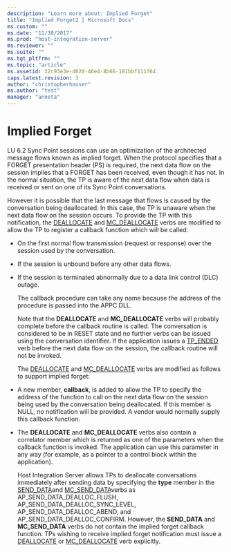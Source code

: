 ```yaml
---
description: "Learn more about: Implied Forget"
title: "Implied Forget2 | Microsoft Docs"
ms.custom: ""
ms.date: "11/30/2017"
ms.prod: "host-integration-server"
ms.reviewer: ""
ms.suite: ""
ms.tgt_pltfrm: ""
ms.topic: "article"
ms.assetid: 32c93e3e-d620-46e4-8b66-181bbf111f64
caps.latest.revision: 3
author: "christopherhouser"
ms.author: "test"
manager: "anneta"
---
```

# Implied Forget
LU 6.2 Sync Point sessions can use an optimization of the architected message flows known as implied forget. When the protocol specifies that a FORGET presentation header (PS) is required, the next data flow on the session implies that a FORGET has been received, even though it has not. In the normal situation, the TP is aware of the next data flow when data is received or sent on one of its Sync Point conversations.  
  
 However it is possible that the last message that flows is caused by the conversation being deallocated. In this case, the TP is unaware when the next data flow on the session occurs. To provide the TP with this notification, the [DEALLOCATE](./deallocate2.md) and [MC_DEALLOCATE](./mc-deallocate2.md) verbs are modified to allow the TP to register a callback function which will be called:  
  
- On the first normal flow transmission (request or response) over the session used by the conversation.  
  
- If the session is unbound before any other data flows.  
  
- If the session is terminated abnormally due to a data link control (DLC) outage.  
  
  The callback procedure can take any name because the address of the procedure is passed into the APPC DLL.  
  
  Note that the **DEALLOCATE** and **MC_DEALLOCATE** verbs will probably complete before the callback routine is called. The conversation is considered to be in RESET state and no further verbs can be issued using the conversation identifier. If the application issues a [TP_ENDED](./tp-ended1.md) verb before the next data flow on the session, the callback routine will not be invoked.  
  
  The [DEALLOCATE](./deallocate2.md) and [MC_DEALLOCATE](./mc-deallocate2.md) verbs are modified as follows to support implied forget:  
  
- A new member, **callback**, is added to allow the TP to specify the address of the function to call on the next data flow on the session being used by the conversation being deallocated. If this member is NULL, no notification will be provided. A vendor would normally supply this callback function.  
  
- The **DEALLOCATE** and **MC_DEALLOCATE** verbs also contain a correlator member which is returned as one of the parameters when the callback function is invoked. The application can use this parameter in any way (for example, as a pointer to a control block within the application).  
  
  Host Integration Server allows TPs to deallocate conversations immediately after sending data by specifying the **type** member in the [SEND_DATA](./send-data1.md)and [MC_SEND_DATA](./mc-send-data1.md)verbs as AP_SEND_DATA_DEALLOC_FLUSH, AP_SEND_DATA_DEALLOC_SYNC_LEVEL, AP_SEND_DATA_DEALLOC_ABEND, and AP_SEND_DATA_DEALLOC_CONFIRM. However, the **SEND_DATA** and **MC_SEND_DATA** verbs do not contain the implied forget callback function. TPs wishing to receive implied forget notification must issue a [DEALLOCATE](./deallocate2.md) or [MC_DEALLOCATE](./mc-deallocate2.md) verb explicitly.
